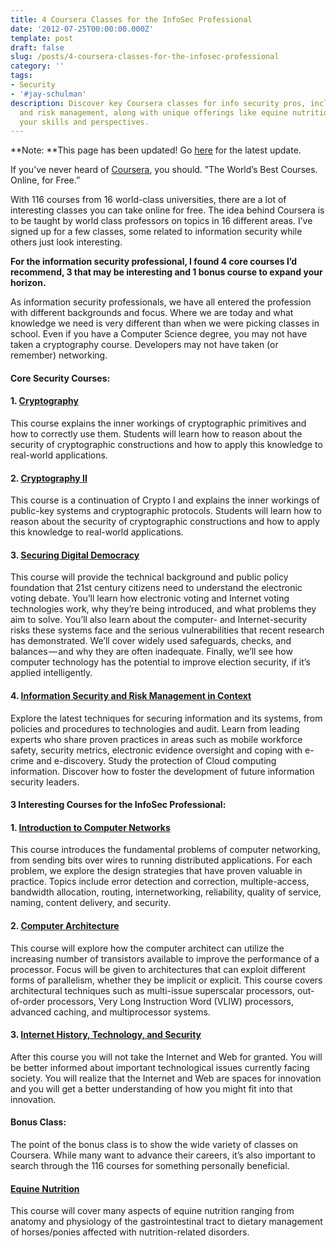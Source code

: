 ```yaml
---
title: 4 Coursera Classes for the InfoSec Professional
date: '2012-07-25T00:00:00.000Z'
template: post
draft: false
slug: /posts/4-coursera-classes-for-the-infosec-professional
category: ''
tags:
- Security
- '#jay-schulman'
description: Discover key Coursera classes for info security pros, including cryptography
  and risk management, along with unique offerings like equine nutrition, to broaden
  your skills and perspectives.
---
```

**Note: **This page has been updated! Go [here](https://www.jayschulman.com/the-ultimate-coursera-guide-for-the-infosec-professional/) for the latest update.

If you’ve never heard of [Coursera](https://www.jayschulman.com/wp-content/uploads/2012/07/www.coursera.org), you should. ”The World’s Best Courses. Online, for Free.”

With 116 courses from 16 world-class universities, there are a lot of interesting classes you can take online for free. The idea behind Coursera is to be taught by world class professors on topics in 16 different areas. I’ve signed up for a few classes, some related to information security while others just look interesting.

**For the information security professional, I found 4 core courses I’d recommend, 3 that may be interesting and 1 bonus course to expand your horizon.**

As information security professionals, we have all entered the profession with different backgrounds and focus. Where we are today and what knowledge we need is very different than when we were picking classes in school. Even if you have a Computer Science degree, you may not have taken a cryptography course. Developers may not have taken (or remember) networking.

#### Core Security Courses:

#### 1. [Cryptography](https://www.jayschulman.com/wp-content/uploads/2012/07/crypto)

This course explains the inner workings of cryptographic primitives and how to correctly use them. Students will learn how to reason about the security of cryptographic constructions and how to apply this knowledge to real-world applications.

#### 2. [Cryptography II](https://www.jayschulman.com/wp-content/uploads/2012/07/crypto2)

This course is a continuation of Crypto I and explains the inner workings of public-key systems and cryptographic protocols. Students will learn how to reason about the security of cryptographic constructions and how to apply this knowledge to real-world applications.

#### 3. [Securing Digital Democracy](https://www.jayschulman.com/wp-content/uploads/2012/07/digitaldemocracy)

This course will provide the technical background and public policy foundation that 21st century citizens need to understand the electronic voting debate. You’ll learn how electronic voting and Internet voting technologies work, why they’re being introduced, and what problems they aim to solve. You’ll also learn about the computer- and Internet-security risks these systems face and the serious vulnerabilities that recent research has demonstrated. We’ll cover widely used safeguards, checks, and balances — and why they are often inadequate. Finally, we’ll see how computer technology has the potential to improve election security, if it’s applied intelligently.

#### 4. [Information Security and Risk Management in Context](https://www.jayschulman.com/wp-content/uploads/2012/07/inforiskman)

Explore the latest techniques for securing information and its systems, from policies and procedures to technologies and audit. Learn from leading experts who share proven practices in areas such as mobile workforce safety, security metrics, electronic evidence oversight and coping with e-crime and e-discovery. Study the protection of Cloud computing information. Discover how to foster the development of future information security leaders.

#### 3 Interesting Courses for the InfoSec Professional:

#### 1. [Introduction to Computer Networks](https://www.jayschulman.com/wp-content/uploads/2012/07/comnetworks)

This course introduces the fundamental problems of computer networking, from sending bits over wires to running distributed applications. For each problem, we explore the design strategies that have proven valuable in practice. Topics include error detection and correction, multiple-access, bandwidth allocation, routing, internetworking, reliability, quality of service, naming, content delivery, and security.

#### 2. [Computer Architecture](https://www.jayschulman.com/wp-content/uploads/2012/07/comparch)

This course will explore how the computer architect can utilize the increasing number of transistors available to improve the performance of a processor. Focus will be given to architectures that can exploit different forms of parallelism, whether they be implicit or explicit. This course covers architectural techniques such as multi-issue superscalar processors, out-of-order processors, Very Long Instruction Word (VLIW) processors, advanced caching, and multiprocessor systems.

#### 3. [Internet History, Technology, and Security](https://www.jayschulman.com/wp-content/uploads/2012/07/insidetheinternet)

After this course you will not take the Internet and Web for granted. You will be better informed about important technological issues currently facing society. You will realize that the Internet and Web are spaces for innovation and you will get a better understanding of how you might fit into that innovation.

#### Bonus Class:

The point of the bonus class is to show the wide variety of classes on Coursera. While many want to advance their careers, it’s also important to search through the 116 courses for something personally beneficial.

#### [Equine Nutrition](https://www.jayschulman.com/wp-content/uploads/2012/07/equinenutrition)

This course will cover many aspects of equine nutrition ranging from anatomy and physiology of the gastrointestinal tract to dietary management of horses/ponies affected with nutrition-related disorders.